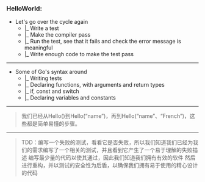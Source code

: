 ### HelloWorld:

+  Let's go over the cycle again
    -  |_ Write a test
    -  |_ Make the compiler pass
    -  |_ Run the test, see that it fails and check the error message is meaningful
    -  |_ Write enough code to make the test pass
    
---
    
+ Some of Go's syntax around
  - |_ Writing tests
  - |_ Declaring functions, with arguments and return types
  - |_ if, const and switch
  - |_ Declaring variables and constants


---

> 我们已经从Hello()到Hello(“name”)，再到Hello(“name”、“French”)，这些都是简单易懂的步骤。
  
---

> TDD：编写一个失败的测试，看看它是否失败，所以我们知道我们已经为我们的需求编写了一个相关的测试，并且看到它产生了一个易于理解的失败描述 编写最少量的代码以使其通过，因此我们知道我们拥有有效的软件 然后进行重构，并以测试的安全性为后盾，以确保我们拥有易于使用的精心设计的代码
